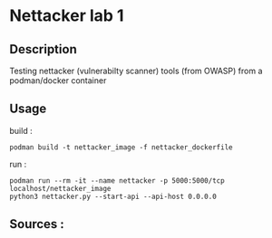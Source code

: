 # Nettacker lab 1

## Description 

Testing nettacker (vulnerabilty scanner) tools (from OWASP) from a podman/docker container

## Usage 

build : 
````
podman build -t nettacker_image -f nettacker_dockerfile
````

run :
````
podman run --rm -it --name nettacker -p 5000:5000/tcp  localhost/nettacker_image 
python3 nettacker.py --start-api --api-host 0.0.0.0
````

## Sources :
